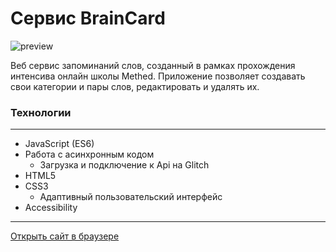 # **Сервис BrainCard**

![preview](https://github.com/romankrivopalov/brain-cards/img/image.jpg?raw=true)

Веб сервис запоминаний слов, созданный в рамках прохождения интенсива онлайн школы Methed. Приложение позволяет создавать свои категории и пары слов, редактировать и удалять их.

### **Технологии**
***
* JavaScript (ES6)
* Работа с асинхронным кодом
  * Загрузка и подключение к Api на Glitch
* HTML5
* CSS3
  * Адаптивный пользовательский интерфейс
* Accessibility

***
[Открыть сайт в браузере](https://romankrivopalov.github.io/brain-cards/)
